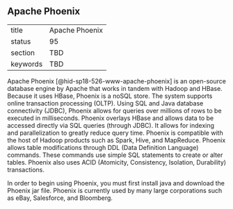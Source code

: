 ## Apache Phoenix


|          |                |
| -------- | -------------- |
| title    | Apache Phoenix |
| status   | 95             |
| section  | TBD            |
| keywords | TBD            |



Apache Phoenix [@hid-sp18-526-www-apache-phoenix] is an open-source
database engine by Apache that works in tandem with Hadoop and HBase.
Because it uses HBase, Phoenix is a noSQL store. The system supports
online transaction processing (OLTP). Using SQL and Java database
connectivity (JDBC), Phoenix allows for queries over millions of rows to
be executed in milliseconds. Phoenix overlays HBase and allows data to
be accessed directly via SQL queries (through JDBC). It allows for
indexing and parallelization to greatly reduce query time. Phoenix is
compatible with the host of Hadoop products such as Spark, Hive, and
MapReduce. Phoenix allows table modifications through DDL (Data
Definition Language) commands. These commands use simple SQL statements
to create or alter tables. Phoenix also uses ACID (Atomicity,
Consistency, Isolation, Durability) transactions.

In order to begin using Phoenix, you must first install java and
download the Phoenix jar file. Phoenix is currently used by many large
corporations such as eBay, Salesforce, and Bloomberg.
